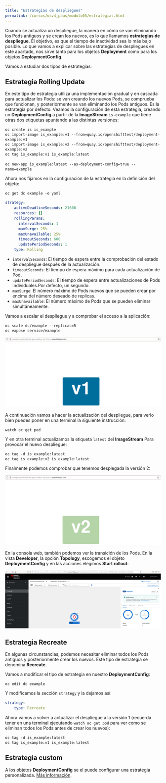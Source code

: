 ```yaml
---
title: "Estrategias de despliegues"
permalink: /cursos/osv4_paas/modulo05/estrategias.html
---
```


Cuando se actualiza un despliegue, la manera en cómo se van eliminando los Pods antiguos y se crean los nuevos, es lo que llamamos **estrategias de despliegue**. El objetivo, es que el tiempo de inactividad sea lo más bajo posible. Lo que vamos a explicar sobre las estrategias de despliegues en este apartado, nos sirve tanto para los objetos **Deployment** como para los objetos **DeploymentConfig**.

Vamos a estudiar dos tipos de estrategias:

## Estrategia Rolling Update

En este tipo de estrategia utiliza una implementación gradual y en cascada para actualizar los Pods: se van creando los nuevos Pods, se comprueba que funcionan, y posteriormente se van eliminando los Pods antiguos. Es la estrategia por defecto. Veamos la configuración de esta estrategia, creando un **DeploymentConfig** a partir de la **ImageStream** `is-example` que tiene otras dos etiquetas apuntando a las distintas versiones:

    oc create is is_example
    oc import-image is_example:v1 --from=quay.io/openshifttest/deployment-example:v1
    oc import-image is_example:v2 --from=quay.io/openshifttest/deployment-example:v2
    oc tag is_example:v1 is_example:latest

    oc new-app is_example:latest --as-deployment-config=true --name=example

Ahora nos fijamos en la configuración de la estrategia en la definición del objeto:

    oc get dc example -o yaml

```yaml
strategy:
    activeDeadlineSeconds: 21600
    resources: {}
    rollingParams:
      intervalSeconds: 1
      maxSurge: 25%
      maxUnavailable: 25%
      timeoutSeconds: 600
      updatePeriodSeconds: 1
    type: Rolling
```

* `intervalSeconds`: El tiempo de espera entre la comprobación del estado de despliegue después de la actualización.
* `timeoutSeconds`: El tiempo de espera máximo para cada actualización de Pod.
* `updatePeriodSeconds`: El tiempo de espera entre actualizaciones de Pods individuales.Por defecto, un segundo.
* `maxSurge`: El número máximo de Pods nuevos que se pueden crear por encima del número deseado de replicas.
* `maxUnavailable`: El número máximo de Pods que se pueden eliminar simultáneamente.

Vamos a escalar el despliegue y a comprobar el acceso a la aplicación:

    oc scale dc/example --replicas=5
    oc expose service/example

![example](img/example1.png)

A continuación vamos a hacer la actualización del despliegue, para verlo bien puedes poner en una terminal la siguiente instrucción:

    watch oc get pod

Y en otra terminal actualizamos la etiqueta `latest` del **ImageStream** Para provocar el nuevo despliegue:

    oc tag -d is_example:latest
    oc tag is_example:v2 is_example:latest

Finalmente podemos comprobar que tenemos desplegada la versión 2:

![example](img/example2.png)

En la consola web, también podemos ver la transición de los Pods. En la vista **Developer**, la opción **Topology**, escogemos el objeto **DeploymentConfig** y en las acciones elegimos **Start rollout**:

![example](img/example3.png)

## Estrategia Recreate

En algunas circunstancias, podemos necesitar eliminar todos los Pods antiguos y posteriormente crear los nuevos. Este tipo de estrategia se denomina **Recreate**.

Vamos a modificar el tipo de estrategia en nuestro **DeploymentConfig**:

    oc edit dc example

Y modificamos la sección `strategy` y la dejamos así:

```yaml
strategy:
    type: Recreate
```

Ahora vamos a volver a actualizar el despliegue a la versión 1 (recuerda tener en una terminal ejecutando `watch oc get pod` para ver como se eliminan todos los Pods antes de crear los nuevos):

    oc tag -d is_example:latest
    oc tag is_example:v1 is_example:latest    

## Estrategia custom

A los objetos **DeploymentConfig** se el puede configurar una estrategia personalizada. [Más información](https://docs.openshift.com/container-platform/4.12/applications/deployments/deployment-strategies.html#deployments-custom-strategy_deployment-strategies).
